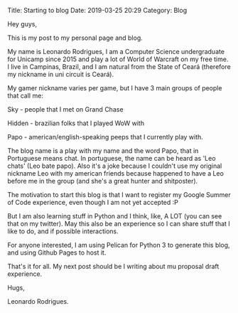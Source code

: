 Title: Starting to blog
Date: 2019-03-25 20:29
Category: Blog

Hey guys,

This is my post to my personal page and blog.

My name is Leonardo Rodrigues, I am a Computer Science undergraduate for Unicamp since 2015 and play a lot of World of Warcraft on my free time.
I live in Campinas, Brazil, and I am natural from the State of Ceará (therefore my nickname in uni circuit is Ceará).

My gamer nickname varies per game, but I have 3 main groups of people that call me:

Sky - people that I met on Grand Chase

Hidden - brazilian folks that I played WoW with

Papo - american/english-speaking peeps that I currently play with.

The blog name is a play with my name and the word Papo, that in Portuguese means chat. In portuguese, the name can be heard as 'Leo chats' (Leo bate papo). Also it's a joke because I couldn't use my original nickname Leo with my american friends because happened to have a Leo before me in the group (and she's a great hunter and shitposter).

The motivation to start this blog is that I want to register my Google Summer of Code experience, even though I am not yet accepted :P

But I am also learning stuff in Python and I think, like, A LOT (you can see that on my twitter).
May this also be an experience so I can share stuff that I like to do, and if possible interactions.

For anyone interested, I am using Pelican for Python 3 to generate this blog, and using Github Pages to host it.

That's it for all. My next post should be I writing about mu proposal draft experience.

Hugs,

Leonardo Rodrigues.